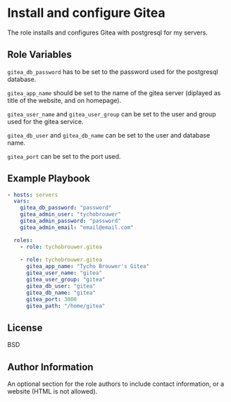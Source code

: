 Install and configure Gitea
=========

The role installs and configures Gitea with postgresql for my servers.

Role Variables
--------------

```gitea_db_password``` has to be set to the password used for the postgresql database.

```gitea_app_name``` should be set to the name of the gitea server (diplayed as title of the website, and on homepage).

```gitea_user_name``` and ```gitea_user_group``` can be set to the user and group used for the gitea service.

```gitea_db_user``` and ```gitea_db_name``` can be set to the user and database name.

```gitea_port``` can be set to the port used.

Example Playbook
----------------

```yaml
- hosts: servers
  vars:
    gitea_db_password: "password"
    gitea_admin_user: "tychobrouwer"
    gitea_admin_password: "password"
    gitea_admin_email: "email@email.com"

  roles:
    - role: tychobrouwer.gitea
      
    - role: tychobrouwer.gitea
      gitea_app_name: "Tycho Brouwer's Gitea"
      gitea_user_name: "gitea"
      gitea_user_group: "gitea"
      gitea_db_user: "gitea"
      gitea_db_name: "gitea"
      gitea_port: 3000
      gitea_path: "/home/gitea"
```

License
-------

BSD

Author Information
------------------

An optional section for the role authors to include contact information, or a website (HTML is not allowed).
